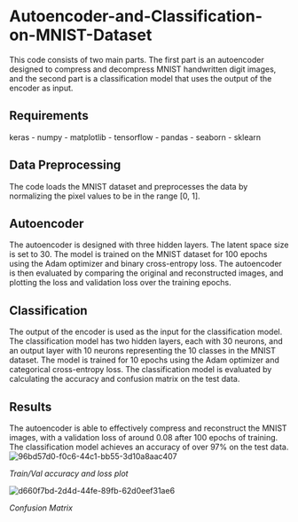 # Autoencoder-and-Classification-on-MNIST-Dataset


This code consists of two main parts. The first part is an autoencoder designed to compress and decompress MNIST handwritten digit images, and the second part is a classification model that uses the output of the encoder as input.


## Requirements
keras -
numpy -
matplotlib -
tensorflow -
pandas -
seaborn -
sklearn


## Data Preprocessing
The code loads the MNIST dataset and preprocesses the data by normalizing the pixel values to be in the range [0, 1].

## Autoencoder
The autoencoder is designed with three hidden layers. The latent space size is set to 30. The model is trained on the MNIST dataset for 100 epochs using the Adam optimizer and binary cross-entropy loss. The autoencoder is then evaluated by comparing the original and reconstructed images, and plotting the loss and validation loss over the training epochs.



## Classification
The output of the encoder is used as the input for the classification model. The classification model has two hidden layers, each with 30 neurons, and an output layer with 10 neurons representing the 10 classes in the MNIST dataset. The model is trained for 10 epochs using the Adam optimizer and categorical cross-entropy loss. The classification model is evaluated by calculating the accuracy and confusion matrix on the test data.

## Results
The autoencoder is able to effectively compress and reconstruct the MNIST images, with a validation loss of around 0.08 after 100 epochs of training. The classification model achieves an accuracy of over 97% on the test data.
![96bd57d0-f0c6-44c1-bb55-3d10a8aac407](https://github.com/K-Hooshanfar/Autoencoder-and-Classification-on-MNIST-Dataset/assets/83825004/3c5a9c45-193e-4e88-a5d1-47564877f63e)

*Train/Val accuracy and loss plot*

![d660f7bd-2d4d-44fe-89fb-62d0eef31ae6](https://github.com/K-Hooshanfar/Autoencoder-and-Classification-on-MNIST-Dataset/assets/83825004/e71882e1-aa98-436f-b881-c653987e80ae)

*Confusion Matrix*





